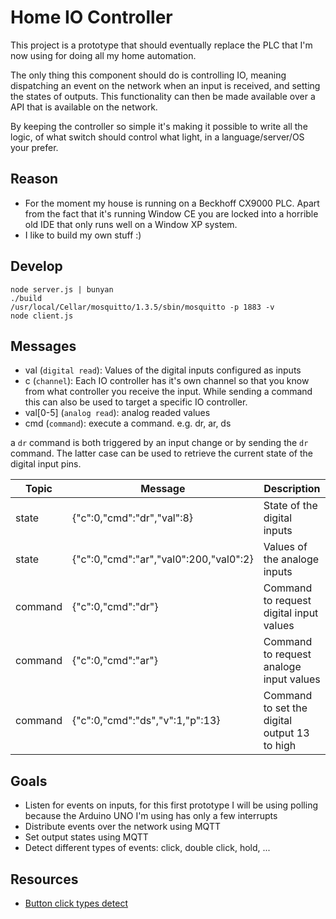 # Home IO Controller

This project is a prototype that should eventually replace the PLC that I'm now using for doing all my home automation.

The only thing this component should do is controlling IO, meaning dispatching an event on the network when an input is received, and setting the states of outputs.
This functionality can then be made available over a API that is available on the network.

By keeping the controller so simple it's making it possible to write all the logic, of what switch should control what light, in a language/server/OS your prefer.

## Reason

* For the moment my house is running on a Beckhoff CX9000 PLC. Apart from the fact that it's running Window CE you are locked into a horrible old IDE that only runs well on
a Window XP system.
* I like to build my own stuff :)

## Develop

    node server.js | bunyan
    ./build
    /usr/local/Cellar/mosquitto/1.3.5/sbin/mosquitto -p 1883 -v
    node client.js

## Messages

* val (`digital read`): Values of the digital inputs configured as inputs
* c (`channel`): Each IO controller has it's own channel so that you know from what controller you receive the input. While sending a command this can also be used to target a specific IO controller.
* val[0-5] (`analog read`): analog readed values
* cmd (`command`): execute a command. e.g. dr, ar, ds

a `dr` command is both triggered by an input change or by sending the `dr` command. The latter case can be used to retrieve the current state of the digital input pins.

|  Topic  |                Message                 |                 Description                  |
| ------- | -------------------------------------- | -------------------------------------------- |
| state   | {"c":0,"cmd":"dr","val":8}             | State of the digital inputs                  |
| state   | {"c":0,"cmd":"ar","val0":200,"val0":2} | Values of the analoge inputs                 |
| command | {"c":0,"cmd":"dr"}                     | Command to request digital input values      |
| command | {"c":0,"cmd":"ar"}                     | Command to request analoge input values      |
| command | {"c":0,"cmd":"ds","v":1,"p":13}        | Command to set the digital output 13 to high |

## Goals

* Listen for events on inputs, for this first prototype I will be using polling because the Arduino UNO I'm using has only a few interrupts
* Distribute events over the network using MQTT
* Set output states using MQTT
* Detect different types of events: click, double click, hold, ...

## Resources

* [Button click types detect](http://forum.arduino.cc/index.php?topic=14479.0)
